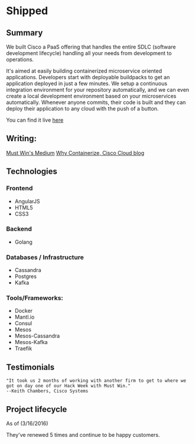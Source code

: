 
# Shipped

## Summary

We built Cisco a PaaS offering that handles the entire SDLC (software development lifecycle) handling all your needs from development to operations.

It's aimed at easily building containerized microservice oriented applications. Developers start with deployable buildpacks to get an application deployed
in just a few minutes. We setup a continuous integration environment for your repository automatically, and we can even create a local development environment
based on your microservices automatically. Whenever anyone commits, their code is built and they can deploy their application to any cloud with the push 
of a button.

You can find it live [here](https://ciscoshipped.io)

## Writing: 

[Must Win's Medium](https://medium.com/@mustwin/shipping-cisco-s-shipped-68444a8aefac)
[Why Containerize, Cisco Cloud blog](http://blogs.cisco.com/cloud/why-containerize)


## Technologies

### Frontend

* AngularJS
* HTML5
* CSS3


### Backend

* Golang

### Databases / Infrastructure

* Cassandra
* Postgres
* Kafka

### Tools/Frameworks:

* Docker
* Mantl.io
* Consul
* Mesos
* Mesos-Cassandra
* Mesos-Kafka
* Traefik




## Testimonials

```
"It took us 2 months of working with another firm to get to where we got on day one of our Hack Week with Must Win."
--Keith Chambers, Cisco Systems
```

## Project lifecycle

As of (3/16/2016)

They've renewed 5 times and continue to be happy customers.
